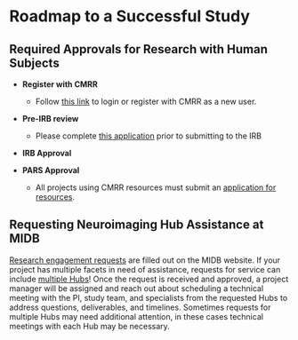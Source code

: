 # Roadmap to a Successful Study


## Required Approvals for Research with Human Subjects
- **Register with CMRR**
    - Follow [this link](https://www.cmrr.umn.edu/access/) to login or register with CMRR as a new user.

- **Pre-IRB review**
    - Please complete [this application](https://www.cmrr.umn.edu/preirb/) prior to submitting to the IRB

- **IRB Approval**

- **PARS Approval**
    - All projects using CMRR resources must submit an [application for resources](https://www.cmrr.umn.edu/newuser/pars_overview.php).

## Requesting Neuroimaging Hub Assistance at MIDB
[Research engagement requests](https://midb.umn.edu/research-services/engage-midb-service-hubs/process-engagement-request) are filled out on the MIDB website. If your project has multiple facets in need of assistance, requests for service can include [multiple Hubs](../start/midb-over.md)! Once the request is received and approved, a project manager will be assigned and reach out about scheduling a technical meeting with the PI, study team, and specialists from the requested Hubs to address questions, deliverables, and timelines. Sometimes requests for multiple Hubs may need additional attention, in these cases technical meetings with each Hub may be necessary.